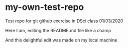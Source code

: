 # my-own-test-repo
Test repo for git github exercise in DSci class 01/03/2020

Here I am, editing the README.md file like a champ

And this delightful edit was made on my local machine
